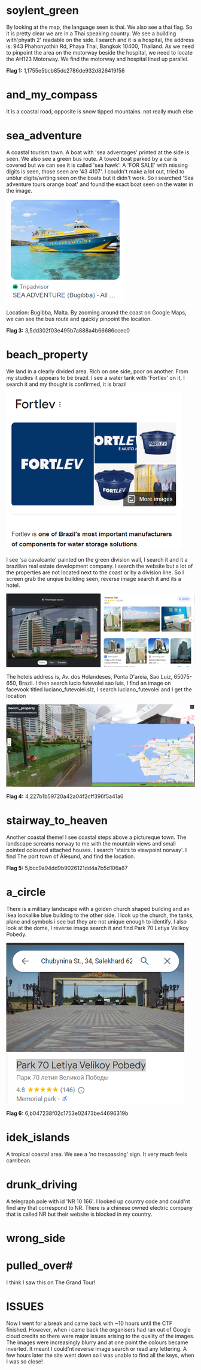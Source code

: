 # soylent_green
By looking at the map, the language seen is thai. We also see a thai flag. So it is pretty clear we are in a Thai speaking country. We see a building with'phyath 2' readable on the side. I search and it is a hospital, the address is:  943 Phahonyothin Rd, Phaya Thai, Bangkok 10400, Thailand. As we need to pinpoint the area on the motorway beside the hospital, we need to locate the AH123 Motorway. We find the motorway and hospital lined up parallel.

**Flag 1:** 1,1755e5bcb85dc2786de932d826419f56

# and_my_compass
It is a coastal road, opposite is snow tipped mountains.
not really much else

# sea_adventure
A coastal tourism town. A boat with 'sea adventages' printed at the side is seen. We also see a green bus route. A towed boat parked by a car is covered but we can see it is called 'sea hawk'.
A 'FOR SALE' with missing digits is seen, those seen are '43 4107'. I couldn't make a lot out, tried to unblur digits/writing seen on the boats but it didn't work. So i searched 'Sea adventure tours orange boat' and found the exact boat seen on the water in the image. 

![alt text](sea_adventure.png)

Location: Bugibba, Malta. By zooming around the coast on Google Maps, we can see the bus route and quickly pinpoint the location.

**Flag 3:** 3,5dd302f03e495b7a888a4b66686ccec0

# beach_property
We land in a clearly divided area. Rich on one side, poor on another. From my studies it appears to be  brazil.
I see a water tank with 'Fortlev' on it, I search it and my thought is confirmed, it is brazil

![alt text](Fortlev.png)

I see 'sa cavalcante' painted on the green division wall, I search it and it a brazilian real estate development company. I search the website but a lot of the properties are not located next to the coast or by a division line. So I screen grab the unqiue building seen, reverse image search it and its a hotel.

![alt text](hotel.png)

The hotels address is, Av. dos Holandeses, Ponta D'areia, Sao Luiz, 65075-650, Brazil. I then search lucio futevolei sao luis, I find an image on facevook titled luciano_futevolei.slz, I search luciano_futevolei and I get the location

![alt text](beach_property.png)

**Flag 4:** 4,227b1b59720a42a04f2cff396f5a41a6

# stairway_to_heaven
Another coastal theme! I see coastal steps above a pictureque town. The landscape screams norway to me with the mountain views and small pointed coloured attached houses. I search 'stairs to viewpoint norway'. I find The port town of Ålesund, and find the location. 

**Flag 5:** 5,bcc9a94dd9b9026121dd4a7b5d106a87

# a_circle
There is a military landscape with a golden church shaped building and an ikea lookalike blue building to the other side. I look up the church, the tanks, plane and symbols i see but they are not unique enough to identify.
I also look at the dome, I reverse image search it and find Park 70 Letiya Velikoy Pobedy.

![alt text](a_circle.png)

**Flag 6:** 6,b047238f02c1753e02473be44696319b

# idek_islands
A tropical coastal area. We see a 'no trespassing' sign. It very much feels carribean. 

# drunk_driving
A telegraph pole with id 'NR 10 166'. I looked up country code and could'nt find any that correspond to NR.
There is a chinese owned electric company that is called NR but their website is blocked in my country. 

# wrong_side

# pulled_over#
I think I saw this on The Grand Tour! 


# ISSUES 
Now I went for a break and came back with ~10 hours until the CTF finished. However, when i came back the organisers had ran out of Google cloud credits so there were major issues arising to the quality of the images. The images were increasingly blurry and at one point the colours became inverted. It meant I could'nt reverse image search or read any lettering. A few hours later the site went down so I was unable to find all the keys, when I was so close! 
